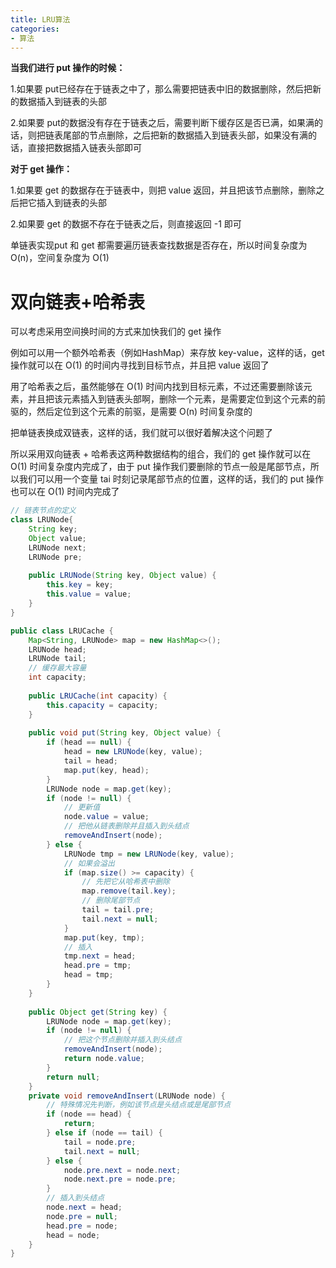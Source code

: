 ```yaml
---
title: LRU算法
categories: 
- 算法
---
```


**当我们进行 put 操作的时候：**

1.如果要 put已经存在于链表之中了，那么需要把链表中旧的数据删除，然后把新的数据插入到链表的头部

2.如果要 put的数据没有存在于链表之后，需要判断下缓存区是否已满，如果满的话，则把链表尾部的节点删除，之后把新的数据插入到链表头部，如果没有满的话，直接把数据插入链表头部即可

**对于 get 操作：**

1.如果要 get 的数据存在于链表中，则把 value 返回，并且把该节点删除，删除之后把它插入到链表的头部

2.如果要 get 的数据不存在于链表之后，则直接返回 -1 即可

单链表实现put 和 get 都需要遍历链表查找数据是否存在，所以时间复杂度为 O(n)，空间复杂度为 O(1)

# 双向链表+哈希表

可以考虑采用空间换时间的方式来加快我们的 get 操作

例如可以用一个额外哈希表（例如HashMap）来存放 key-value，这样的话，get 操作就可以在 O(1) 的时间内寻找到目标节点，并且把 value 返回了

用了哈希表之后，虽然能够在 O(1) 时间内找到目标元素，不过还需要删除该元素，并且把该元素插入到链表头部啊，删除一个元素，是需要定位到这个元素的前驱的，然后定位到这个元素的前驱，是需要 O(n) 时间复杂度的

把单链表换成双链表，这样的话，我们就可以很好着解决这个问题了

所以采用双向链表 + 哈希表这两种数据结构的组合，我们的 get 操作就可以在 O(1) 时间复杂度内完成了，由于 put 操作我们要删除的节点一般是尾部节点，所以我们可以用一个变量 tai 时刻记录尾部节点的位置，这样的话，我们的 put 操作也可以在 O(1) 时间内完成了

```java
// 链表节点的定义
class LRUNode{
    String key;
    Object value;
    LRUNode next;
    LRUNode pre;
 
    public LRUNode(String key, Object value) {
        this.key = key;
        this.value = value;
    }
}
```

```java
public class LRUCache {
    Map<String, LRUNode> map = new HashMap<>();
    LRUNode head;
    LRUNode tail;
    // 缓存最大容量
    int capacity;
 
    public LRUCache(int capacity) {
        this.capacity = capacity;
    }
 
    public void put(String key, Object value) {
        if (head == null) {
            head = new LRUNode(key, value);
            tail = head;
            map.put(key, head);
        }
        LRUNode node = map.get(key);
        if (node != null) {
            // 更新值
            node.value = value;
            // 把他从链表删除并且插入到头结点
            removeAndInsert(node);
        } else {
            LRUNode tmp = new LRUNode(key, value);
            // 如果会溢出
            if (map.size() >= capacity) {
                // 先把它从哈希表中删除
                map.remove(tail.key);
                // 删除尾部节点
                tail = tail.pre;
                tail.next = null;
            }
            map.put(key, tmp);
            // 插入
            tmp.next = head;
            head.pre = tmp;
            head = tmp;
        }
    }
 
    public Object get(String key) {
        LRUNode node = map.get(key);
        if (node != null) {
            // 把这个节点删除并插入到头结点
            removeAndInsert(node);
            return node.value;
        }
        return null;
    }
    private void removeAndInsert(LRUNode node) {
        // 特殊情况先判断，例如该节点是头结点或是尾部节点
        if (node == head) {
            return;
        } else if (node == tail) {
            tail = node.pre;
            tail.next = null;
        } else {
            node.pre.next = node.next;
            node.next.pre = node.pre;
        }
        // 插入到头结点
        node.next = head;
        node.pre = null;
        head.pre = node;
        head = node;
    }
}
```

